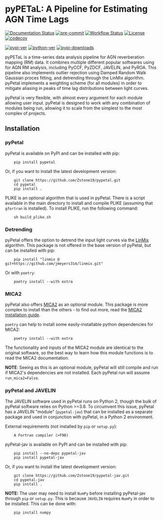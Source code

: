 # pyPETaL: A Pipeline for Estimating AGN Time Lags

[![Documentation Status](https://readthedocs.org/projects/pypetal/badge/?version=latest)](https://pypetal.readthedocs.io/en/latest/?badge=latest)
[![pre-commit](https://img.shields.io/badge/pre--commit-enabled-brightgreen?logo=pre-commit)](https://github.com/pre-commit/pre-commit)
[![Workflow Status](https://img.shields.io/github/actions/workflow/status/Zstone19/pypetal/python-package.yml)](https://img.shields.io/github/actions/workflow/status/Zstone19/pypetal/python-package.yml)
[![License](https://img.shields.io/github/license/Zstone19/pypetal)](https://img.shields.io/github/license/Zstone19/pypetal)
[![codecov](https://codecov.io/gh/Zstone19/pypetal/branch/main/graph/badge.svg?token=00O40N9H05)](https://codecov.io/gh/Zstone19/pypetal)

[![pypi-ver](https://img.shields.io/pypi/v/pypetal)](https://img.shields.io/pypi/v/pypetal)
[![python-ver](https://img.shields.io/pypi/pyversions/pypetal)](https://img.shields.io/pypi/pyversions/pypetal)
[![pypi-downloads](https://static.pepy.tech/badge/pypetal)](https://pepy.tech/project/pypetal)


pyPETaL is a time-series data analysis pipeline for AGN reverberation mapping (RM) data. It combines multiple different popular softwares using for AGN RM analysis, including PyCCF, PyZDCF, JAVELIN, and PyROA. This pipeline also implements outlier rejection using Damped Random Walk Gaussian proces fitting, and detrending through the LinMix algorithm. pyPetal implements a weighting scheme (for all modules) in order to mitigate aliasing in peaks of time lag distributions between light curves.

pyPetal is very flexible, with almost every argument for each module allowing user input. pyPetal is designed to work with any combination of modules being run, allowing it to scale from the simplest to the most complex of projects.



## Installation

### pyPetal

pyPetal is available on PyPI and can be installed with pip:
```
    pip install pypetal
```

Or, if you want to install the latest development version:
```
    git clone https://github.com/Zstone19/pypetal.git
    cd pypetal
    pip install .
```


PLIKE is an optional algorithm that is used in pyPetal. There is a script available in the main directory to install and compile PLIKE (assuming that `gfortran` is installed). To install PLIKE, run the following command:
```
    sh build_plike.sh
```



### Detrending

pyPetal offers the option to detrend the input light curves via the [LinMix](https://github.com/jmeyers314/linmix.git) algorithm. This package is not offered in the base version of pyPetal, but can be installed with pip:
```
    pip install "linmix @ git+https://github.com/jmeyers314/linmix.git"
```

Or with ``poetry``:
```
    poetry install --with extra
```


### MICA2

pyPetal also offers [MICA2](https://github.com/LiyrAstroph/MICA2) as an optional module. This package is more complex to install than the others - to find out more, read the [MICA2 installation guide](https://mica2.readthedocs.io/en/latest/getting_started.html).

``poetry`` can help to install some easily-installable python dependencies for MICA2:
```
    poetry install --with extra
```

The functionality and inputs of the MICA2 module are identical to the original software, so the best way to learn how this module functions is to read the MICA2 documentation.

__NOTE__: Seeing as this is an optional module, pyPetal will still compile and run if MICA2's dependencies are not installed. Each pyPetal run will assume ``run_mica2=False``.



### pyPetal and JAVELIN

The JAVELIN software used in pyPetal runs on Python 2, though the bulk of pyPetal software relies on Python >=3.8. To circumvent this issue, pyPetal has a JAVELIN "module" (``pypetal-jav``) that can be installed as a separate package and used in conjunction with pyPetal, in a Python 2 environment.


External requirements (not installed by ``pip`` or ``setup.py``):
```
    A Fortran compiler (>F90)
```


pyPetal-jav is available on PyPI and can be installed with pip:
```
    pip install --no-deps pypetal-jav
    pip install pypetal-jav
```


Or, if you want to install the latest development version:
```
    git clone https://github.com/Zstone19/pypetal-jav.git
    cd pypetal-jav
    pip install .
```


__NOTE:__ The user may need to install ``NumPy`` before installing pyPetal-jav through ``pip`` or ``setup.py``. This is because ``JAVELIN`` requires ``NumPy`` in order to be installed. This can be done with:
```
    pip install numpy
```
